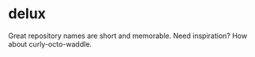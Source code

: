 # delux
Great repository names are short and memorable. Need inspiration? How about curly-octo-waddle.
